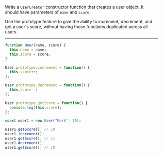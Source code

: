 Write a `UserCreator` constructor function that creates a user object. It should have parameters of `name` and `score`. 

Use the prototype feature to give the ability to increment, decrement, and get a user's score, without having those functions duplicated across all users.

---

```js
function User(name, score) {
  this.name = name;
  this.score = score;
}

User.prototype.increment = function() {
  this.score++;
};

User.prototype.decrement = function() {
  this.score--;
};

User.prototype.getScore = function() {
  console.log(this.score);
};

const user1 = new User("Mark", 10);

user1.getScore(); // 10
user1.increment();
user1.getScore(); // 11
user1.decrement();
user1.getScore(); // 10

```